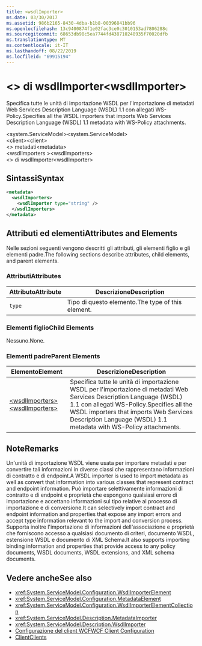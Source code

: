 ```yaml
---
title: <wsdlImporter>
ms.date: 03/30/2017
ms.assetid: 986b2165-8430-4dba-b1b8-00396841bb96
ms.openlocfilehash: 13c9400874f1e02fac3ce0c3010153ad7806288c
ms.sourcegitcommit: 68653db98c5ea7744fd438710248935f70020dfb
ms.translationtype: MT
ms.contentlocale: it-IT
ms.lasthandoff: 08/22/2019
ms.locfileid: "69915194"
---
```

# <a name="wsdlimporter"></a><span data-ttu-id="0bf67-101">\<> di wsdlImporter</span><span class="sxs-lookup"><span data-stu-id="0bf67-101">\<wsdlImporter></span></span>
<span data-ttu-id="0bf67-102">Specifica tutte le unità di importazione WSDL per l'importazione di metadati Web Services Description Language (WSDL) 1.1 con allegati WS-Policy.</span><span class="sxs-lookup"><span data-stu-id="0bf67-102">Specifies all the WSDL importers that imports Web Services Description Language (WSDL) 1.1 metadata with WS-Policy attachments.</span></span>  
  
<span data-ttu-id="0bf67-103">\<system.ServiceModel></span><span class="sxs-lookup"><span data-stu-id="0bf67-103">\<system.ServiceModel></span></span>  
<span data-ttu-id="0bf67-104">\<client></span><span class="sxs-lookup"><span data-stu-id="0bf67-104">\<client></span></span>  
<span data-ttu-id="0bf67-105">\<> metadati</span><span class="sxs-lookup"><span data-stu-id="0bf67-105">\<metadata></span></span>  
<span data-ttu-id="0bf67-106">\<wsdlImporters ></span><span class="sxs-lookup"><span data-stu-id="0bf67-106">\<wsdlImporters></span></span>  
<span data-ttu-id="0bf67-107">\<> di wsdlImporter</span><span class="sxs-lookup"><span data-stu-id="0bf67-107">\<wsdlImporter></span></span>  
  
## <a name="syntax"></a><span data-ttu-id="0bf67-108">Sintassi</span><span class="sxs-lookup"><span data-stu-id="0bf67-108">Syntax</span></span>  
  
```xml  
<metadata>
  <wsdlImporters>
    <wsdlImporter type="string" />
  </wsdlImporters>
</metadata>
```  
  
## <a name="attributes-and-elements"></a><span data-ttu-id="0bf67-109">Attributi ed elementi</span><span class="sxs-lookup"><span data-stu-id="0bf67-109">Attributes and Elements</span></span>  
 <span data-ttu-id="0bf67-110">Nelle sezioni seguenti vengono descritti gli attributi, gli elementi figlio e gli elementi padre.</span><span class="sxs-lookup"><span data-stu-id="0bf67-110">The following sections describe attributes, child elements, and parent elements.</span></span>  
  
### <a name="attributes"></a><span data-ttu-id="0bf67-111">Attributi</span><span class="sxs-lookup"><span data-stu-id="0bf67-111">Attributes</span></span>  
  
|<span data-ttu-id="0bf67-112">Attributo</span><span class="sxs-lookup"><span data-stu-id="0bf67-112">Attribute</span></span>|<span data-ttu-id="0bf67-113">Descrizione</span><span class="sxs-lookup"><span data-stu-id="0bf67-113">Description</span></span>|  
|---------------|-----------------|  
|`type`|<span data-ttu-id="0bf67-114">Tipo di questo elemento.</span><span class="sxs-lookup"><span data-stu-id="0bf67-114">The type of this element.</span></span>|  
  
### <a name="child-elements"></a><span data-ttu-id="0bf67-115">Elementi figlio</span><span class="sxs-lookup"><span data-stu-id="0bf67-115">Child Elements</span></span>  
 <span data-ttu-id="0bf67-116">Nessuno.</span><span class="sxs-lookup"><span data-stu-id="0bf67-116">None.</span></span>  
  
### <a name="parent-elements"></a><span data-ttu-id="0bf67-117">Elementi padre</span><span class="sxs-lookup"><span data-stu-id="0bf67-117">Parent Elements</span></span>  
  
|<span data-ttu-id="0bf67-118">Elemento</span><span class="sxs-lookup"><span data-stu-id="0bf67-118">Element</span></span>|<span data-ttu-id="0bf67-119">Descrizione</span><span class="sxs-lookup"><span data-stu-id="0bf67-119">Description</span></span>|  
|-------------|-----------------|  
|[<span data-ttu-id="0bf67-120">\<wsdlImporters></span><span class="sxs-lookup"><span data-stu-id="0bf67-120">\<wsdlImporters></span></span>](wsdlimporters.md)|<span data-ttu-id="0bf67-121">Specifica tutte le unità di importazione WSDL per l'importazione di metadati Web Services Description Language (WSDL) 1.1 con allegati WS-Policy.</span><span class="sxs-lookup"><span data-stu-id="0bf67-121">Specifies all the WSDL importers that imports Web Services Description Language (WSDL) 1.1 metadata with WS-Policy attachments.</span></span>|  
  
## <a name="remarks"></a><span data-ttu-id="0bf67-122">Note</span><span class="sxs-lookup"><span data-stu-id="0bf67-122">Remarks</span></span>  
 <span data-ttu-id="0bf67-123">Un'unità di importazione WSDL viene usata per importare metadati e per convertire tali informazioni in diverse classi che rappresentano informazioni di contratto e di endpoint.</span><span class="sxs-lookup"><span data-stu-id="0bf67-123">A WSDL importer is used to import metadata as well as convert that information into various classes that represent contract and endpoint information.</span></span> <span data-ttu-id="0bf67-124">Può importare selettivamente informazioni di contratto e di endpoint e proprietà che espongono qualsiasi errore di importazione e accettano informazioni sul tipo relative al processo di importazione e di conversione.</span><span class="sxs-lookup"><span data-stu-id="0bf67-124">It can selectively import contract and endpoint information and properties that expose any import errors and accept type information relevant to the import and conversion process.</span></span> <span data-ttu-id="0bf67-125">Supporta inoltre l'importazione di informazioni dell'associazione e proprietà che forniscono accesso a qualsiasi documento di criteri, documento WSDL, estensione WSDL e documento di XML Schema.</span><span class="sxs-lookup"><span data-stu-id="0bf67-125">It also supports importing binding information and properties that provide access to any policy documents, WSDL documents, WSDL extensions, and XML schema documents.</span></span>  
  
## <a name="see-also"></a><span data-ttu-id="0bf67-126">Vedere anche</span><span class="sxs-lookup"><span data-stu-id="0bf67-126">See also</span></span>

- <xref:System.ServiceModel.Configuration.WsdlImporterElement>
- <xref:System.ServiceModel.Configuration.MetadataElement>
- <xref:System.ServiceModel.Configuration.WsdlImporterElementCollection>
- <xref:System.ServiceModel.Description.MetadataImporter>
- <xref:System.ServiceModel.Description.WsdlImporter>
- [<span data-ttu-id="0bf67-127">Configurazione del client WCF</span><span class="sxs-lookup"><span data-stu-id="0bf67-127">WCF Client Configuration</span></span>](../../../wcf/feature-details/client-configuration.md)
- [<span data-ttu-id="0bf67-128">Client</span><span class="sxs-lookup"><span data-stu-id="0bf67-128">Clients</span></span>](../../../wcf/feature-details/clients.md)
